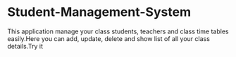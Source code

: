 # Student-Management-System

This application manage your class students, teachers and class time tables easily.Here you can add, update, delete and show list of all your class details.Try it
